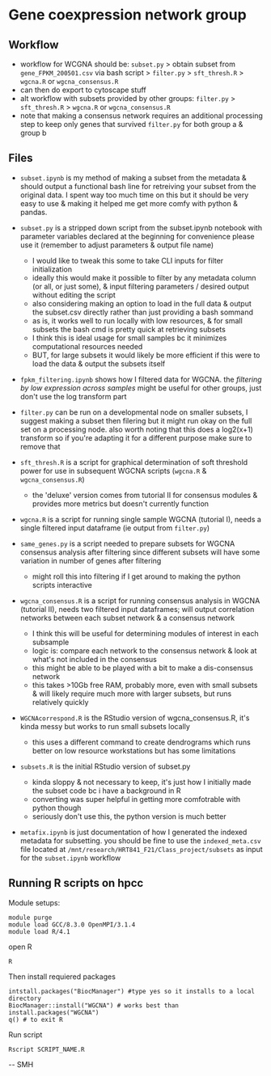 # Gene coexpression network group

## Workflow

- workflow for WCGNA should be: `subset.py` > obtain subset from `gene_FPKM_200501.csv` via bash script > `filter.py` > `sft_thresh.R` > `wgcna.R` or `wgcna_consensus.R`
- can then do export to cytoscape stuff
- alt workflow with subsets provided by other groups: `filter.py` > `sft_thresh.R` > `wgcna.R` or `wgcna_consensus.R`
- note that making a consensus network requires an additional processing step to keep only genes that survived `filter.py` for both group a & group b 

## Files

- `subset.ipynb` is my method of making a subset from the metadata & should output a functional bash line for retreiving your subset from the original data. I spent way too much time on this but it should be very easy to use & making it helped me get more comfy with python & pandas.

- `subset.py` is a stripped down script from the subset.ipynb notebook with parameter variables declared at the beginning for convenience
please use it (remember to adjust parameters & output file name)
	- I would like to tweak this some to take CLI inputs for filter initialization
	- ideally this would make it possible to filter by any metadata column (or all, or just some), & input filtering parameters / desired output without editing the script
	- also considering making an option to load in the full data & output the subset.csv directly rather than just providing a bash sommand
	- as is, it works well to run locally with low resources, & for small subsets the bash cmd is pretty quick at retrieving subsets
	- I think this is ideal usage for small samples bc it minimizes computational resources needed
	- BUT, for large subsets it would likely be more efficient if this were to load the data & output the subsets itself

- `fpkm_filtering.ipynb` shows how I filtered data for WGCNA. the *filtering by low expression across samples* might be useful for other groups, just don't use the log transform part 

- `filter.py` can be run on a developmental node on smaller subsets, I suggest making a subset then filering but it might run okay on the full set on a processing node. also worth noting that this does a log2(x+1) transform so if you're adapting it for a different purpose make sure to remove that

- `sft_thresh.R` is a script for graphical determination of soft threshold power for use in subsequent WGCNA scripts (`wgcna.R` & `wgcna_consensus.R`)
	- the 'deluxe' version comes from tutorial II for consensus modules & provides more metrics but doesn't currently function

- `wgcna.R` is a script for running single sample WGCNA (tutorial I), needs a single filtered input dataframe (ie output from `filter.py`)

- `same_genes.py` is a script needed to prepare subsets for WGCNA consensus analysis after filtering since different subsets will have some variation in number of genes after filtering
	- might roll this into filtering if I get around to making the python scripts interactive

- `wgcna_consensus.R` is a script for running consensus analysis in WGCNA (tutorial II), needs two filtered input dataframes; will output correlation networks between each subset network & a consensus network
	- I think this will be useful for determining modules of interest in each subsample 
	- logic is: compare each network to the consensus network & look at what's not included in the consensus
	- this might be able to be played with a bit to make a dis-consensus network
	- this takes >10Gb free RAM, probably more, even with small subsets & will likely require much more with larger subsets, but runs relatively quickly

- `WGCNAcorrespond.R` is the RStudio version of wgcna_consensus.R, it's kinda messy but works to run small subsets locally
	- this uses a different command to create dendrograms which runs better on low resource workstations but has some limitations

- `subsets.R` is the initial RStudio version of subset.py
	- kinda sloppy & not necessary to keep, it's just how I initially made the subset code bc i have a background in R
	- converting was super helpful in getting more comfotrable with python though
	- seriously don't use this, the python version is much better

- `metafix.ipynb` is just documentation of how I generated the indexed metadata for subsetting. you should be fine to use the `indexed_meta.csv` file located at `/mnt/research/HRT841_F21/Class_project/subsets` as input for the `subset.ipynb` workflow


## Running R scripts on hpcc

Module setups:

```
module purge
module load GCC/8.3.0 OpenMPI/3.1.4
module load R/4.1
```

open R 

```
R
```

Then install requiered packages

```
intstall.packages("BiocManager") #type yes so it installs to a local directory 
BiocManager::install("WGCNA") # works best than install.packages("WGCNA") 
q() # to exit R
```
Run script

```
Rscript SCRIPT_NAME.R
```


-- SMH
